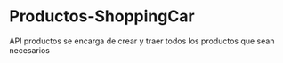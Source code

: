 # Productos-ShoppingCar
API productos se encarga de crear y traer todos los productos que sean necesarios 
